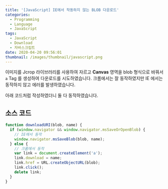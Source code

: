 ```yaml
---
title: '[JavaScript] IE에서 작동하지 않는 BLOB 다운로드'
categories:
  - Programming
  - Language
  - JavaScript
tags:
  - JavaScript
  - Download
  - 자바스크립트
date: 2020-04-20 09:56:01
thumbnail: /images/thumbnail/javascript.png
---
```


이미지를 Jcrop 라이브러리를 사용하여 자르고 **Canvas** 영역을 blob 형식으로 바꿔서 `a` Tag 를 생성하여 다운로드를 시도하였습니다. 크롬에서는 잘 동작하였지만 IE 에서는 동작하지 않고 에러를 발생하였습니다.

아래 코드처럼 작성하였더니 둘 다 동작하였습니다.

## 소스 코드

```js
function downloadURI(blob, name) {
  if (window.navigator && window.navigator.msSaveOrOpenBlob) {
    // IE에서 동작
    window.navigator.msSaveBlob(blob, name);
  } else {
    // 크롬에서 동작
    var link = document.createElement('a');
    link.download = name;
    link.href = URL.createObjectURL(blob);
    link.click();
    delete link;
  }
}
```
